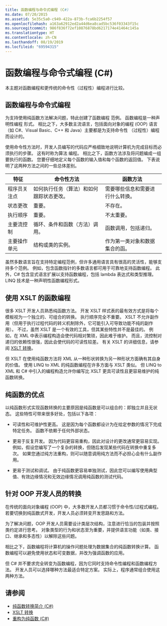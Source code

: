 ```yaml
---
title: 函数编程与命令式编程 (C#)
ms.date: 07/20/2015
ms.assetid: 5e35c5a0-c949-422a-873b-fca6b2254f57
ms.openlocfilehash: a163a62912ed2a44d6ea8cad5bc536f03343f15c
ms.sourcegitcommit: 986f836f72ef10876878bd6217174e41464c145a
ms.translationtype: HT
ms.contentlocale: zh-CN
ms.lasthandoff: 08/19/2019
ms.locfileid: "69594315"
---
```

# <a name="functional-programming-vs-imperative-programming-c"></a>函数编程与命令式编程 (C#)
本主题对函数编程和更传统的命令性（过程性）编程进行比较。  
  
## <a name="functional-programming-vs-imperative-programming"></a>函数编程与命令式编程  
 为支持使用纯函数方法解决问题，特此创建了函数编程  范例。 函数编程是一种声明性编程  形式。 相比之下，大多数主流语言，包括面向对象的编程 (OOP) 语言（如 C#、Visual Basic、C++ 和 Java）主要都是为支持命令性  （过程性）编程而设计的。  
  
 使用命令性方法时，开发人员编写的代码应严格细致地说明计算机为完成目标而必须执行的步骤。 这有时称为算法  编程。 相比之下，函数方法涉及将问题编成一组要执行的函数。 您要仔细地定义每个函数的输入值和每个函数的返回值。 下表说明了这两种方法之间的一些总体差别。  
  
|特征|命令性方法|函数方法|  
|--------------------|-------------------------|-------------------------|  
|程序员关注点|如何执行任务（算法）和如何跟踪状态更改。|需要哪些信息和需要进行什么转换。|  
|状态更改|重要。|不存在。|  
|执行顺序|重要。|不太重要。|  
|主要流控制|循环、条件和函数（方法）调用。|函数调用，包括递归。|  
|主要操作单元|结构或类的实例。|作为第一类对象和数据集合的函。|  
  
 虽然多数语言旨在支持特定编程范例，但许多通用语言具有很高的灵活性，能够支持多个范例。 例如，包含函数指针的多数语言都可用于可靠地支持函数编程。 此外，C# 包含显式语言扩展以支持函数编程，包括 lambda 表达式和类型推理。 LINQ 技术是一种声明性函数编程形式。  
  
## <a name="functional-programming-using-xslt"></a>使用 XSLT 的函数编程  
 很多 XSLT 开发人员熟悉纯函数方法。 开发 XSLT 样式表的最有效方式是将每个模板视为一个独立的、可组合的转换。 执行顺序完全不重要。 XSLT 不允许副作用（但用于执行过程代码的转义机制除外，它可能引入可导致功能不纯的副作用）。 不过，虽然 XSLT 是一个有效的工具，但其某些特性并不是最佳的。 例如，在 XML 中表示编程构造会使代码相对繁琐，因此难于维护。 而且，流控制对递归的依赖性很强，因此会使代码的可读性较差。 有关 XSLT 的详细信息，请参阅 [XSLT 转换](../../../../standard/data/xml/xslt-transformations.md)。  
  
 但 XSLT 在使用纯函数方法将 XML 从一种形状转换为另一种形状方面确有其自身的价值。 使用 LINQ to XML 的纯函数编程在许多方面与 XSLT 类似。 但 LINQ to XML 和 C# 中引入的编程构造允许你编写比 XSLT 更具可读性且更容易维护的纯函数转换。  
  
## <a name="advantages-of-pure-functions"></a>纯函数的优点  
 以纯函数形式实现函数转换的主要原因是纯函数是可以组合的：即独立并且无状态。 这些特性可带来很多好处，包括以下各项：  
  
- 可读性和可维护性更高。 这是因为每个函数都设计为在给定参数的情况下完成特定任务。 函数不依赖于任何外部状态。  
  
- 更易于反复开发。 因为代码更容易重构，因此对设计的更改通常更容易实现。 例如，假设您编写了一个复杂的转换，但随后发现某些代码在转换中重复多次。 如果您通过纯方法重构，则可以随意调用纯方法而不必担心会有什么副作用。  
  
- 更易于测试和调试。 由于纯函数更容易单独测试，因此您可以编写使用典型值、有效边缘情况和无效边缘情况调用纯函数的测试代码。  
  
## <a name="transitioning-for-oop-developers"></a>针对 OOP 开发人员的转换  
 在传统的面向对象编程 (OOP) 中，大多数开发人员都习惯于命令性/过程式编程。 若要切换到纯函数式开发，开发人员必须转变开发思路和方法。  
  
 为了解决问题，OOP 开发人员需要设计类层次结构，注意进行恰当的包装并按照类约定进行思考。 对象类型的行为和状态至为重要，并提供语言功能（如类、接口、继承和多态性）以解除这些问题。  
  
 相比之下，函数编程将计算机的操作问题处理为数据集合的纯函数转换计算。 函数编程可以避免使用状态和可变数据，并改为强调函数的应用。  
  
 但 C# 并不要求完全转变为函数编程，因为它同时支持命令性编程和函数编程方法。 开发人员可以选择哪种方法最适合特定方案。 实际上，程序通常组合使用这两种方法。  
  
## <a name="see-also"></a>请参阅

- [纯函数转换简介 (C#)](./introduction-to-pure-functional-transformations.md)
- [XSLT 转换](../../../../standard/data/xml/xslt-transformations.md)
- [重构为纯函数 (C#)](./refactoring-into-pure-functions.md)
